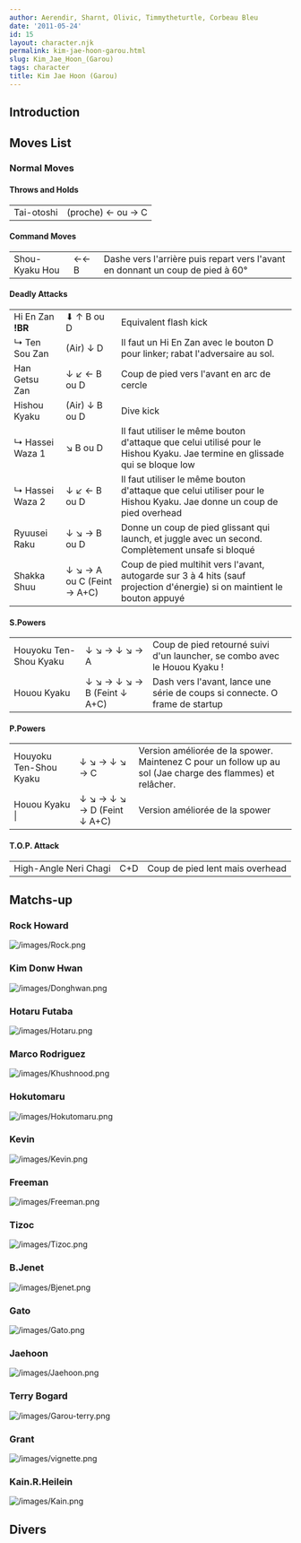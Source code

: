 ```yaml
---
author: Aerendir, Sharnt, Olivic, Timmytheturtle, Corbeau Bleu
date: '2011-05-24'
id: 15
layout: character.njk
permalink: kim-jae-hoon-garou.html
slug: Kim_Jae_Hoon_(Garou)
tags: character
title: Kim Jae Hoon (Garou)
---
```


## Introduction

## Moves List

### Normal Moves

#### Throws and Holds

|            |                   |
|------------|-------------------|
| Tai-otoshi | (proche) ← ou → C |

#### Command Moves

|                |      |                                                                                |
|----------------|------|--------------------------------------------------------------------------------|
| Shou-Kyaku Hou | ←← B | Dashe vers l'arrière puis repart vers l'avant en donnant un coup de pied à 60° |

#### Deadly Attacks

|                   |                            |                                                                                                                             |
|-------------------|----------------------------|-----------------------------------------------------------------------------------------------------------------------------|
| Hi En Zan **!BR** | ⬇ ↑ B ou D                 | Equivalent flash kick                                                                                                       |
| ↳ Ten Sou Zan     | (Air) ↓ D                  | Il faut un Hi En Zan avec le bouton D pour linker; rabat l'adversaire au sol.                                               |
| Han Getsu Zan     | ↓ ↙ ← B ou D               | Coup de pied vers l'avant en arc de cercle                                                                                  |
| Hishou Kyaku      | (Air) ↓ B ou D             | Dive kick                                                                                                                   |
| ↳ Hassei Waza 1   | ↘ B ou D                   | Il faut utiliser le même bouton d'attaque que celui utilisé pour le Hishou Kyaku. Jae termine en glissade qui se bloque low |
| ↳ Hassei Waza 2   | ↓ ↙ ← B ou D               | Il faut utiliser le même bouton d'attaque que celui utiliser pour le Hishou Kyaku. Jae donne un coup de pied overhead       |
| Ryuusei Raku      | ↓ ↘ → B ou D               | Donne un coup de pied glissant qui launch, et juggle avec un second. Complètement unsafe si bloqué                          |
| Shakka Shuu       | ↓ ↘ → A ou C (Feint → A+C) | Coup de pied multihit vers l'avant, autogarde sur 3 à 4 hits (sauf projection d'énergie) si on maintient le bouton appuyé   |

#### S.Powers

|                        |                             |                                                                             |
|------------------------|-----------------------------|-----------------------------------------------------------------------------|
| Houyoku Ten-Shou Kyaku | ↓ ↘ → ↓ ↘ → A               | Coup de pied retourné suivi d'un launcher, se combo avec le Houou Kyaku !   |
| Houou Kyaku            | ↓ ↘ → ↓ ↘ → B (Feint ↓ A+C) | Dash vers l'avant, lance une série de coups si connecte. O frame de startup |

#### P.Powers

|                        |                             |                                                                                                            |
|------------------------|-----------------------------|------------------------------------------------------------------------------------------------------------|
| Houyoku Ten-Shou Kyaku | ↓ ↘ → ↓ ↘ → C               | Version améliorée de la spower. Maintenez C pour un follow up au sol (Jae charge des flammes) et relâcher. |
| Houou Kyaku \|         | ↓ ↘ → ↓ ↘ → D (Feint ↓ A+C) | Version améliorée de la spower                                                                             |

#### T.O.P. Attack

|                       |     |                                 |
|-----------------------|-----|---------------------------------|
| High-Angle Neri Chagi | C+D | Coup de pied lent mais overhead |

## Matchs-up

### Rock Howard

![](/images/Rock.png "/images/Rock.png")

### Kim Donw Hwan

![](/images/Donghwan.png "/images/Donghwan.png")

### Hotaru Futaba

![](/images/Hotaru.png "/images/Hotaru.png")

### Marco Rodriguez

![](/images/Khushnood.png "/images/Khushnood.png")

### Hokutomaru

![](/images/Hokutomaru.png "/images/Hokutomaru.png")

### Kevin

![](/images/Kevin.png "/images/Kevin.png")

### Freeman

![](/images/Freeman.png "/images/Freeman.png")

### Tizoc

![](/images/Tizoc.png "/images/Tizoc.png")

### B.Jenet

![](/images/Bjenet.png "/images/Bjenet.png")

### Gato

![](/images/Gato.png "/images/Gato.png")

### Jaehoon

![](/images/Jaehoon.png "/images/Jaehoon.png")

### Terry Bogard

![](/images/Garou-terry.png "/images/Garou-terry.png")

### Grant

![](/images/vignette.png "/images/vignette.png")

### Kain.R.Heilein

![](/images/Kain.png "/images/Kain.png")

## Divers